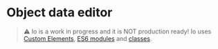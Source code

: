 # Object data editor #

> ⚠️ Io is a work in progress and it is NOT production ready!
> Io uses [Custom Elements](https://caniuse.com/#feat=custom-elementsv1), [ES6 modules](https://caniuse.com/#feat=es6-module) and [classes](https://caniuse.com/#feat=es6-class).
